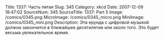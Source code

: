 Title: 1337: Часть пятая 
Slug: 345 
Category: xkcd 
Date: 2007-12-09 18:47:02 
SourceNum: 345 
SourceTitle: 1337: Part 5 
Image: /comics/0345.png 
MicroImage: /comics/0345_micro.png 
MiniImage: /comics/0345_mini.png 
Description: Эта ерунда с цифровой музыкой должна закончится в ближайшее десятилетие или около того. Это будет весьма увлекательное время. 

